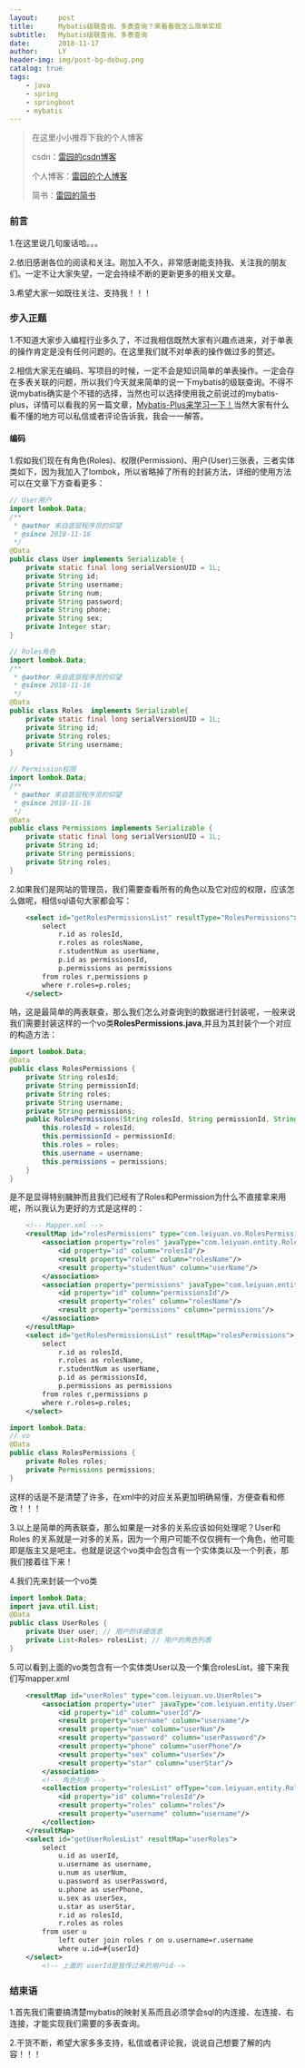 ```yaml
---
layout:     post
title:      Mybatis级联查询、多表查询？来看看我怎么简单实现
subtitle:   Mybatis级联查询、多表查询
date:       2018-11-17
author:     LY
header-img: img/post-bg-debug.png
catalog: true
tags:
    - java
    - spring
    - springboot
    - mybatis
---
```


> 在这里小小推荐下我的个人博客
>
> csdn：[雷园的csdn博客](https://blog.csdn.net/leiyuan2580)
>
> 个人博客：[雷园的个人博客](https://imlcl.store)
>
> 简书：[雷园的简书](https://www.jianshu.com/u/016322e40e1f)

### 前言

1.在这里说几句废话哈。。。

2.依旧感谢各位的阅读和关注。刚加入不久，非常感谢能支持我、关注我的朋友们。一定不让大家失望，一定会持续不断的更新更多的相关文章。

3.希望大家一如既往关注、支持我！！！

### 步入正题

1.不知道大家步入编程行业多久了，不过我相信既然大家有兴趣点进来，对于单表的操作肯定是没有任何问题的。在这里我们就不对单表的操作做过多的赘述。

2.相信大家无在编码、写项目的时候，一定不会是知识简单的单表操作。一定会存在多表关联的问题，所以我们今天就来简单的说一下mybatis的级联查询。不得不说mybatis确实是个不错的选择，当然也可以选择使用我之前说过的mybatis-plus，详情可以看我的另一篇文章，[Mybatis-Plus来学习一下！](https://imlcl.store/2018/11/14/Mybatis-Plus%E6%9D%A5%E5%AD%A6%E4%B9%A0%E4%B8%80%E4%B8%8B-%E4%BB%A3%E7%A0%81%E7%94%9F%E6%88%90-%E5%88%86%E9%A1%B5%E6%8F%92%E4%BB%B6/)当然大家有什么看不懂的地方可以私信或者评论告诉我，我会一一解答。

#### 编码

1.假如我们现在有角色(Roles)、权限(Permission)、用户(User)三张表，三者实体类如下，因为我加入了lombok，所以省略掉了所有的封装方法，详细的使用方法可以在文章下方查看更多：

```java
// User用户
import lombok.Data;
/**
 * @author 来自底层程序员的仰望
 * @since 2018-11-16
 */
@Data
public class User implements Serializable {
    private static final long serialVersionUID = 1L;
    private String id;
    private String username;
    private String num;
    private String password;
    private String phone;
    private String sex;
    private Integer star;
}

// Roles角色
import lombok.Data;
/**
 * @author 来自底层程序员的仰望
 * @since 2018-11-16
 */
@Data
public class Roles  implements Serializable{
    private static final long serialVersionUID = 1L;
    private String id;
    private String roles;
    private String username;
}

// Permission权限
import lombok.Data;
/**
 * @author 来自底层程序员的仰望
 * @since 2018-11-16
 */
@Data
public class Permissions implements Serializable {
    private static final long serialVersionUID = 1L;
    private String id;
    private String permissions;
    private String roles;
}

```

2.如果我们是网站的管理员，我们需要查看所有的角色以及它对应的权限，应该怎么做呢，相信sql语句大家都会写：

```xml
    <select id="getRolesPermissionsList" resultType="RolesPermissions">
        select
            r.id as rolesId,
            r.roles as rolesName,
            r.studentNum as userName,
            p.id as permissionsId,
            p.permissions as permissions
        from roles r,permissions p
        where r.roles=p.roles;
    </select>
```

呐，这是最简单的两表联查，那么我们怎么对查询到的数据进行封装呢，一般来说我们需要封装这样的一个vo类**RolesPermissions.java**,并且为其封装个一个对应的构造方法：

```java
import lombok.Data;
@Data
public class RolesPermissions {
    private String rolesId;
    private String permissionId;
    private String roles;
    private String username;
    private String permissions;
    public RolesPermissions(String rolesId, String permissionId, String roles, String username, String permissions) {
        this.rolesId = rolesId;
        this.permissionId = permissionId;
        this.roles = roles;
        this.username = username;
        this.permissions = permissions;
    }
}
```

是不是显得特别臃肿而且我们已经有了Roles和Permission为什么不直接拿来用呢，所以我认为更好的方式是这样的：

```xml
    <!-- Mapper.xml -->
	<resultMap id="rolesPermissions" type="com.leiyuan.vo.RolesPermissions">
        <association property="roles" javaType="com.leiyuan.entity.Roles">
            <id property="id" column="rolesId"/>
            <result property="roles" column="rolesName"/>
            <result property="studentNum" column="userName"/>
        </association>
        <association property="permissions" javaType="com.leiyuan.entity.Permissions">
            <id property="id" column="permissionsId"/>
            <result property="roles" column="rolesName"/>
            <result property="permissions" column="permissions"/>
        </association>
    </resultMap>
    <select id="getRolesPermissionsList" resultMap="rolesPermissions">
        select
            r.id as rolesId,
            r.roles as rolesName,
            r.studentNum as userName,
            p.id as permissionsId,
            p.permissions as permissions
        from roles r,permissions p
        where r.roles=p.roles;
    </select>
```

```java
import lombok.Data;
// vo
@Data
public class RolesPermissions {
    private Roles roles;
    private Permissions permissions;
}
```

这样的话是不是清楚了许多，在xml中的对应关系更加明确易懂，方便查看和修改！！！

3.以上是简单的两表联查，那么如果是一对多的关系应该如何处理呢？User和Roles 的关系就是一对多的关系，因为一个用户可能不仅仅拥有一个角色，他可能即是版主又是吧主。也就是说这个vo类中会包含有一个实体类以及一个列表，那我们接着往下来！

4.我们先来封装一个vo类

```java
import lombok.Data;
import java.util.List;
@Data
public class UserRoles {
    private User user; // 用户的详细信息
    private List<Roles> rolesList; // 用户的角色列表
}
```

5.可以看到上面的vo类包含有一个实体类User以及一个集合rolesList，接下来我们写mapper.xml

```xml
    <resultMap id="userRoles" type="com.leiyuan.vo.UserRoles">
        <association property="user" javaType="com.leiyuan.entity.User">
            <id property="id" column="userId"/>
            <result property="username" column="username"/>
            <result property="num" column="userNum"/>
            <result property="password" column="userPassword"/>
            <result property="phone" column="userPhone"/>
            <result property="sex" column="userSex"/>
            <result property="star" column="userStar"/>
        </association>
        <!-- 角色列表 -->
        <collection property="rolesList" ofType="com.leiyuan.entity.Roles">
            <id property="id" column="rolesId"/>
            <result property="roles" column="roles"/>
            <result property="username" column="username"/>
        </collection>
    </resultMap>
    <select id="getUserRolesList" resultMap="userRoles">
        select
            u.id as userId,
            u.username as username,
            u.num as userNum,
            u.password as userPassword,
            u.phone as userPhone,
            u.sex as userSex,
            u.star as userStar,
            r.id as rolesId,
            r.roles as roles 
        from user u
            left outer join roles r on u.username=r.username
            where u.id=#{userId}
    </select>
		<!-- 上面的 userId是我传过来的用户id-->
```

### 结束语

1.首先我们需要搞清楚mybatis的映射关系而且必须学会sql的内连接、左连接、右连接，才能实现我们需要的多表查询。

2.干货不断，希望大家多多支持，私信或者评论我，说说自己想要了解的内容！！！